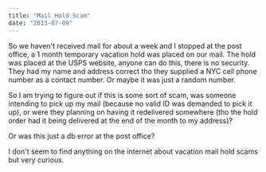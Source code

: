 ```yaml
---
title: "Mail Hold Scam"
date: "2013-07-09"
---
```


So we haven't received mail for about a week and I stopped at the post office, a 1 month temporary vacation hold was placed on our mail. The hold was placed at the USPS website, anyone can do this, there is no security. They had my name and address correct tho they supplied a NYC cell phone number as a contact number. Or maybe it was just a random number.

So I am trying to figure out if this is some sort of scam, was someone intending to pick up my mail (because no valid ID was demanded to pick it up), or were they planning on having it redelivered somewhere (tho the hold order had it being delivered at the end of the month to my address)?

Or was this just a db error at the post office?

I don't seem to find anything on the internet about vacation mail hold scams but very curious.
